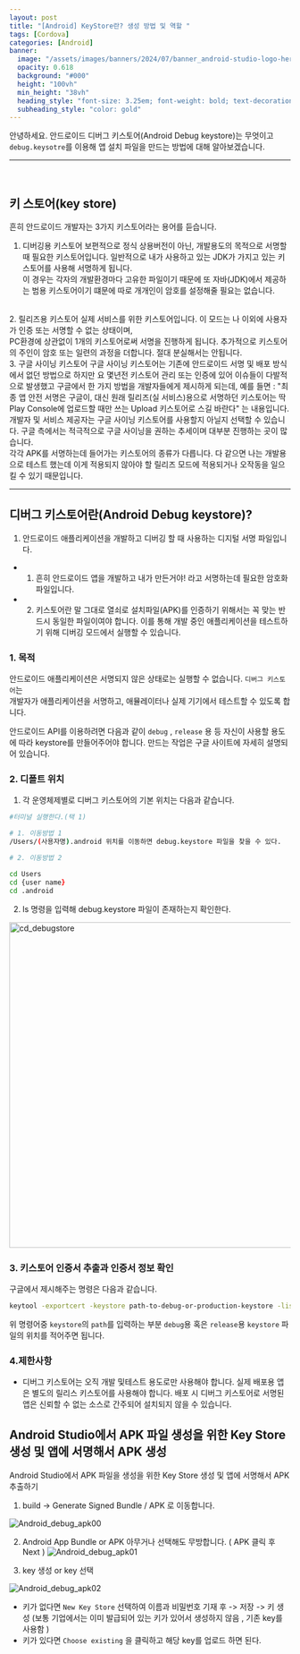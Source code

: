 ```yaml
---
layout: post
title: "[Android] KeyStore란? 생성 방법 및 역할 "
tags: [Cordova]
categories: [Android]
banner:
  image: "/assets/images/banners/2024/07/banner_android-studio-logo-hero.jpg"
  opacity: 0.618
  background: "#000"
  height: "100vh"
  min_height: "38vh"
  heading_style: "font-size: 3.25em; font-weight: bold; text-decoration: underline"
  subheading_style: "color: gold"
--- 
```


안녕하세요.
안드로이드 디버그 키스토어(Android Debug keystore)는 무엇이고 
`debug.keysotre`를 이용해 앱 설치 파일을 만드는 방법에 대해 알아보겠습니다.

---
<br>

## 키 스토어(key store)
흔히 안드로이드 개발자는 3가지 키스토어라는 용어를 듣습니다.
1. 디버깅용 키스토어 
보편적으로 정식 상용버전이 아닌, 개발용도의 목적으로 서명할 때 필요한 키스토어입니다. 일반적으로 내가 사용하고 있는 JDK가 가지고 있는 키스토어를 사용해 서명하게 됩니다. <br>
이 경우는 각자의 개발환경마다 고유한 파일이기 때문에 또 자바(JDK)에서 제공하는 범용 키스토어이기 떄문에 따로 개개인이 암호를 설정해줄 필요는 없습니다.
<br>
2. 릴리즈용 키스토어
실제 서비스를 위한 키스토어입니다. 이 모드는 나 이외에 사용자가 인증 또는 서명할 수 없는 상태이며, <br> 
PC환경에 상관없이 1개의 키스토어로써 서명을 진행하게 됩니다.
추가적으로 키스토어의 주인이 암호 또는 일련의 과정을 더합니다. 
절대 분실해서는 안됩니다.
<br>
3. 구글 사이닝 키스토어
구글 사이닝 키스토어는 기존에 안드로이드 서명 및 배포 방식에서 없던 방법으로 하지만 요 몇년전 키스토어 관리 또는 인증에 있어
이슈들이 다발적으로 발생했고 구글에서 한 가지 방법을 개발자들에게 제시하게 되는데,
예를 들면 : "최종 앱 안전 서명은 구글이, 대신 원래 릴리즈(실 서비스)용으로 서명하던 키스토어는 딱 Play Console에 업로드할 때만 쓰는 Upload 키스토어로 스길 바란다" 는 내용입니다.
개발자 및 서비스 제공자는 구글 사이닝 키스토어를 사용할지 아닐지 선택할 수 있습니다. 구글 측에서는 적극적으로 구글 사이닝을 권하는 추세이며 대부분 진행하는 곳이 많습니다.
<br>
각각 APK를 서명하는데 들어가는 키스토어의 종류가 다릅니다. 다 같으면 나는 개발용으로 테스트 했는데 이게 적용되지 않아야 할 릴리즈 모드에 적용되거나 오작동을 일으킬 수 있기 때문입니다.

---

## 디버그 키스토어란(Android Debug keystore)?

1. 안드로이드 애플리케이션을 개발하고 디버깅 할 때 사용하는 디지털 서명 파일입니다. 
- 1) 흔히 안드로이드 앱을 개발하고 내가 만든거야! 라고 서명하는데 필요한 암호화 파일입니다.
- 2) 키스토어란 말 그대로 열쇠로 설치파일(APK)를 인증하기 위해서는 꼭 맞는 반드시 동일한 파일이여야 합니다.
이를 통해 개발 중인 애플리케이션을 테스트하기 위해 디버깅 모드에서 실행할 수 있습니다.


### 1. 목적
안드로이드 애플리케이션은 서명되지 않은 상태로는 실행할 수 없습니다. `디버그 키스토어`는 <br>
개발자가 애플리케이션을 서명하고, 애뮬레이터나 실제 기기에서 테스트할 수 있도록 합니다.

안드로이드 API를 이용하려면 다음과 같이 `debug` , `release` 용 등 자신이 사용할 용도에 따라 keystore를 만들어주어야 합니다.
만드는 작업은 구글 사이트에 자세히 설명되어 있습니다.


### 2. 디폴트 위치

1) 각 운영체제별로 디버그 키스토어의 기본 위치는 다음과 같습니다.

```zsh
#터미널 실행한다.(택 1)

# 1. 이동방법 1 
/Users/(사용자명).android 위치를 이동하면 debug.keystore 파일을 찾을 수 있다.

# 2. 이동방법 2

cd Users
cd {user name}
cd .android
```

2) ls 명령을 입력해 debug.keystore 파일이 존재하는지 확인한다.

<img width="582" alt="cd_debugstore" src="https://github.com/yunsungjoong/yunsungjoong.github.io/assets/96567925/908c9f4f-ff5a-49d8-90c2-d3b44962c251">

<br>


### 3. 키스토어 인증서 추출과 인증서 정보 확인

구글에서 제시해주는 명령은 다음과 같습니다.

```zsh
keytool -exportcert -keystore path-to-debug-or-production-keystore -list -v
```
위 명령어중 `keystore`의 `path`를 입력하는 부분 `debug`용 혹은 `release`용 `keystore` 파일의 위치를 적어주면 됩니다.



### 4.제한사항 
- 디버그 키스토어는 오직 개발 및테스트 용도로만 사용해야 합니다. 실제 배포용 앱은 별도의 릴리스 키스토어를 사용해야 합니다. 
배포 시 디버그 키스토어로 서명된 앱은 신뢰할 수 없는 소스로 간주되어 설치되지 않을 수 있습니다.



## Android Studio에서 APK 파일 생성을 위한 Key Store 생성 및 앱에 서명해서 APK 생성

Android Studio에서 APK 파일을 생성을 위한 Key Store 생성 및 앱에 서명해서 APK 추출하기 


1) build -> Generate Signed Bundle / APK 로 이동합니다.

![Android_debug_apk00](https://github.com/yunsungjoong/yunsungjoong.github.io/assets/96567925/258f32bb-5c1b-45c2-95a9-506c4c2ec9a4)


2) Android App Bundle or APK 아무거나 선택해도 무방합니다. ( APK 클릭 후 Next )
![Android_debug_apk01](https://github.com/yunsungjoong/yunsungjoong.github.io/assets/96567925/88cdb7a7-6a79-465c-be9f-a1c6ffbfb73f)


3) key 생성 or key 선택

![Android_debug_apk02](https://github.com/yunsungjoong/yunsungjoong.github.io/assets/96567925/2a050eb3-d39b-439c-95d3-000ad5275406)

- 키가 없다면 `New Key Store` 선택하여 이름과 비밀번호 기재 후 -> 저장 -> 키 생성 (보통 기업에서는 이미 발급되어 있는 키가 있어서 생성하지 않음 , 기존 key를 사용함 ) 
- 키가 있다면 `Choose existing` 을 클릭하고 해당 key를 업로드 하면 된다. 


